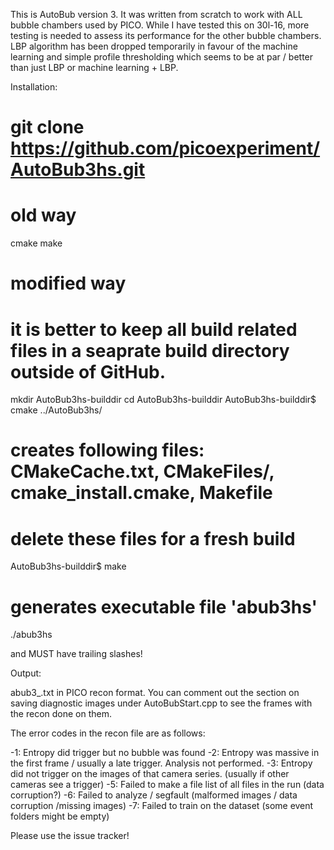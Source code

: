 This is AutoBub version 3. It was written from scratch to work with ALL bubble chambers used by PICO. While I have tested this on 30l-16, more testing is needed to assess its performance for the other bubble chambers. LBP algorithm has been dropped temporarily in favour of the machine learning and simple profile thresholding which seems to be at par / better than just LBP or machine learning + LBP.

Installation:
# git clone https://github.com/picoexperiment/AutoBub3hs.git

# old way
cmake
make
# modified way
# it is better to keep all build related files in a seaprate build directory outside of GitHub.
mkdir AutoBub3hs-builddir
cd AutoBub3hs-builddir
AutoBub3hs-builddir$ cmake ../AutoBub3hs/
# creates following files: CMakeCache.txt, CMakeFiles/, cmake_install.cmake, Makefile
# delete these files for a fresh build
AutoBub3hs-builddir$ make
# generates executable file 'abub3hs'

./abub3hs <location of data> <run number> <output folder>

<location of data> and <output folder> MUST have trailing slashes!

Output:

abub3_<run number>.txt in PICO recon format. You can comment out the section on saving diagnostic images under AutoBubStart.cpp to see the frames with the recon done on them.

The error codes in the recon file are as follows:

-1: Entropy did trigger but no bubble was found
-2: Entropy was massive in the first frame / usually a late trigger. Analysis not performed.
-3: Entropy did not trigger on the images of that camera series. (usually if other cameras see a trigger)
-5: Failed to make a file list of all files in the run (data corruption?)
-6: Failed to analyze / segfault (malformed images / data corruption /missing images)
-7: Failed to train on the dataset (some event folders might be empty)



Please use the issue tracker!



